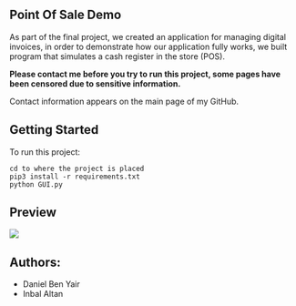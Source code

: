 ## Point Of Sale Demo

As part of the final project, we created an application for managing digital invoices, in order to demonstrate how our application fully works, we built program that simulates a cash register in the store (POS).

**Please contact me before you try to run this project, some pages have been censored due to sensitive information.**

Contact information appears on the main page of my GitHub.

## Getting Started

To run this project:
```
cd to where the project is placed
pip3 install -r requirements.txt
python GUI.py
```

## Preview

![](https://media.giphy.com/media/Fs0QfwnIU34IMdmJiq/giphy.gif)

## Authors:
* Daniel Ben Yair
* Inbal Altan
